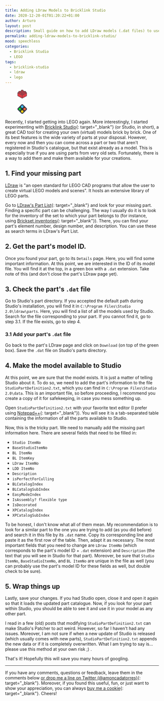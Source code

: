 ```yaml
---
title: Adding LDraw Models to Bricklink Studio
date: 2020-12-20-01T01:20:22+01:00
author: Arturo
layout: post
description: Small guide on how to add LDraw models (.dat files) to use as parts in Bricklink Studio
permalink: adding-ldraw-models-to-bricklink-studio/
mood: speechless
categories:
  - Bricklink Studio
  - LEGO
tags:
  - bricklink-studio
  - ldraw
  - lego
---
```


<figure class="alignleft">
	<img width="32" src="../multimedia/icons/lego.png"/>
</figure>
<figure class="alignleft">
	<img width="32" src="../multimedia/icons/studio.png"/>
</figure>

Recently, I started getting into LEGO again. More interestingly, I started experimenting with [Bricklink Studio](https://www.bricklink.com/v3/studio/download.page){: target="_blank"} (or Studio, in short), a great CAD tool for creating your own (virtual) models brick by brick. One of its best features is the wide variety of parts at your disposal. However, every now and then you can come across a part or two that aren't registered in Studio's catalogue, but that exist already as a model. This is especially true if you are using parts from very old sets. Fortunately, there is a way to add them and make them available for your creations.

<!--more-->

## 1. Find your missing part
[LDraw](https://www.ldraw.org/) is "an open standard for LEGO CAD programs that allow the user to create virtual LEGO models and scenes". It hosts an extensive library of LEGO parts.

Go to [LDraw's Part List](https://www.ldraw.org/cgi-bin/ptlist.cgi){: target="_blank"} and look for your missing part. Finding a specific part can be challenging. The way I usually do it is to look for the inventory of the set to which your part belongs to (for instance, using [Brickset inventories](https://brickset.com/inventories){: target="_blank"}). There, you can find your part's element number, design number, and description. You can use these as search terms in LDraw's Part List.

## 2. Get the part's model ID.
Once you found your part, go to its `Details` page. Here, you will find some important information. At this point, we are interested in the ID of its model file. You will find it at the top, in a green box with a `.dat` extension. Take note of this (and don't close the part's LDraw page yet).

## 3. Check the part's `.dat` file
Go to Studio's part directory. If you accepted the default path during Studio's installation, you will find it in `C:\Program Files\Studio 2.0\ldraw\parts`. Here, you will find a list of all the models used by Studio. Search for the file corresponding to your part. If you cannot find it, go to step 3.1. If the file exists, go to step 4.

### 3.1 Add your part's `.dat` file
Go back to the part's LDraw page and click on `Download` (on top of the green box). Save the `.dat` file on Studio's parts directory.

## 4. Make the model available to Studio
At this point, we are sure that the model exists. It is just a matter of telling Studio about it. To do so, we need to add the part's information to the file `StudioPartDefinition2.txt`, which you can find in `C:\Program Files\Studio 2.0\data`. This is an important file, so before proceeding, I recommend you create a copy of it for safekeeping, in case you mess something up.

Open `StudioPartDefinition2.txt` with your favorite text editor (I prefer using [Notepad++](https://notepad-plus-plus.org/){: target="_blank"}). You will see it is a tab-separated table containing the information of all the parts available to Studio.

Now, this is the tricky part. We need to manually add the missing part information here. There are several fields that need to be filled in:

* `Studio ItemNo`
* `BaseStudioItemNo`
* `BL ItemNo`
* `BL ItemKey`
* `LDraw ItemNo`
* `LDD ItemNo`
* `Description`
* `isPerfectForCulling`
* `BLCatalogIndex`
* `BLCatalogSubIndex`
* `EasyModeIndex`
* `IsAssembly? flexible type`
* `IsDecorated`
* `XPCatalogIndex`
* `XPCatalogSubIndex`

To be honest, I don't know what all of them mean. My recommendation is to look for a similar part to the one you are trying to add (as you did before) and search it in this file by its `.dat` name. Copy its corresponding line and paste it as the first row of the table. Then, adapt it as necessary. The most important fields that you need to change are `LDraw ItemNo` (which corresponds to the part's model ID + `.dat` extension) and `Description` (the text that you will see in Studio for that part). Moreover, be sure that `Studio ItemNo`, `BaseStudioItemNo`, and `BL ItemNo` are unique in the file as well (you can probably use the part's model ID for these fields as well, but double check to be sure).

## 5. Wrap things up
Lastly, save your changes. If you had Studio open, close it and open it again so that it loads the updated part catalogue. Now, if you look for your part within Studio, you should be able to see it and use it in your model as any other part.

I read in a few (old) posts that modifying `StudioPartDefinition2.txt` can make Studio's Patcher to act weird. However, so far I haven't had any issues. Moreover, I am not sure if when a new update of Studio is released (which usually comes with new parts), `StudioPartDefinition2.txt` appends the new data or if it is completely overwritten. What I am trying to say is... please use this method at your own risk ;) .

That's it! Hopefully this will save you many hours of googling.

----------
If you have any comments, questions or feedback, leave them in the comments below [or drop me a line on Twitter (@amoncadatorres)](http://www.twitter.com/amoncadatorres){: target="_blank"}. Moreover, if you found this useful, fun, or just want to show your appreciation, you can always [buy me a cookie](https://www.buymeacoffee.com/amoncadatorres){: target="_blank"}. Cheers!
